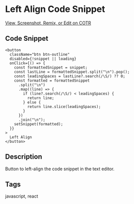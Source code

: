 # Left Align Code Snippet

[View, Screenshot, Remix, or Edit on COTR](https://cotr.dev/snippet/344)

## Code Snippet
```
<button
  className="btn btn-outline"
  disabled={!snippet || loading}
  onClick={() => {
    const formattedSnippet = snippet;
    const lastLine = formattedSnippet.split("\n").pop();
    const leadingSpaces = lastLine?.search(/\S/) ?? 0;
    const formatted = formattedSnippet
      .split("\n")
      .map((line) => {
        if (line?.search(/\S/) < leadingSpaces) {
          return line;
        } else {
          return line.slice(leadingSpaces);
        }
      })
      .join("\n");
    setSnippet(formatted);
  }}
>
  Left Align
</button>
```

## Description
Button to left-align the code snippet in the text editor.

## Tags
javascript, react
